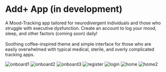 # Add+ App (in development)
A Mood-Tracking app tailored for neurodivergent individuals and those who struggle with executive dysfunction.
Create an account to log your mood, sleep, and other factors (coming soon) daily!
<br></br>
Soothing coffee-inspired theme and simple interface for those who are easily overwhelmed with typical medical, sterile, and overly complicated tracking apps.

![onboard1](https://user-images.githubusercontent.com/17814498/138631696-8f073d9a-bee1-4c1b-8ac8-433c9871e0de.PNG)
![onboard2](https://user-images.githubusercontent.com/17814498/138631705-c5ab7c77-d22a-4584-89c1-968a8ea51c01.PNG)
![onboard3](https://user-images.githubusercontent.com/17814498/138631717-c907a266-9a1b-40fb-b6f2-04a0bf4ac06f.PNG)
![register](https://user-images.githubusercontent.com/17814498/138631726-00ceead1-f6f0-4098-aaa2-8d08840b2968.PNG)
![login](https://user-images.githubusercontent.com/17814498/138631739-bc159150-d583-46b7-8af2-84a05e7111d7.PNG)
![home](https://user-images.githubusercontent.com/17814498/138631748-04c6add1-8ec0-4f65-9398-794ada75adae.PNG)
![home2](https://user-images.githubusercontent.com/17814498/138631763-d22d3524-db58-4693-845d-12f33d17f56c.PNG)
